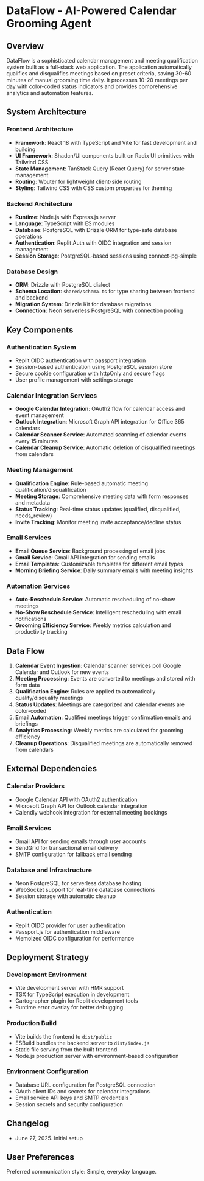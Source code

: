 # DataFlow - AI-Powered Calendar Grooming Agent

## Overview

DataFlow is a sophisticated calendar management and meeting qualification system built as a full-stack web application. The application automatically qualifies and disqualifies meetings based on preset criteria, saving 30-60 minutes of manual grooming time daily. It processes 10-20 meetings per day with color-coded status indicators and provides comprehensive analytics and automation features.

## System Architecture

### Frontend Architecture
- **Framework**: React 18 with TypeScript and Vite for fast development and building
- **UI Framework**: Shadcn/UI components built on Radix UI primitives with Tailwind CSS
- **State Management**: TanStack Query (React Query) for server state management
- **Routing**: Wouter for lightweight client-side routing
- **Styling**: Tailwind CSS with CSS custom properties for theming

### Backend Architecture
- **Runtime**: Node.js with Express.js server
- **Language**: TypeScript with ES modules
- **Database**: PostgreSQL with Drizzle ORM for type-safe database operations
- **Authentication**: Replit Auth with OIDC integration and session management
- **Session Storage**: PostgreSQL-based sessions using connect-pg-simple

### Database Design
- **ORM**: Drizzle with PostgreSQL dialect
- **Schema Location**: `shared/schema.ts` for type sharing between frontend and backend
- **Migration System**: Drizzle Kit for database migrations
- **Connection**: Neon serverless PostgreSQL with connection pooling

## Key Components

### Authentication System
- Replit OIDC authentication with passport integration
- Session-based authentication using PostgreSQL session store
- Secure cookie configuration with httpOnly and secure flags
- User profile management with settings storage

### Calendar Integration Services
- **Google Calendar Integration**: OAuth2 flow for calendar access and event management
- **Outlook Integration**: Microsoft Graph API integration for Office 365 calendars
- **Calendar Scanner Service**: Automated scanning of calendar events every 15 minutes
- **Calendar Cleanup Service**: Automatic deletion of disqualified meetings from calendars

### Meeting Management
- **Qualification Engine**: Rule-based automatic meeting qualification/disqualification
- **Meeting Storage**: Comprehensive meeting data with form responses and metadata
- **Status Tracking**: Real-time status updates (qualified, disqualified, needs_review)
- **Invite Tracking**: Monitor meeting invite acceptance/decline status

### Email Services
- **Email Queue Service**: Background processing of email jobs
- **Gmail Service**: Gmail API integration for sending emails
- **Email Templates**: Customizable templates for different email types
- **Morning Briefing Service**: Daily summary emails with meeting insights

### Automation Services
- **Auto-Reschedule Service**: Automatic rescheduling of no-show meetings
- **No-Show Reschedule Service**: Intelligent rescheduling with email notifications
- **Grooming Efficiency Service**: Weekly metrics calculation and productivity tracking

## Data Flow

1. **Calendar Event Ingestion**: Calendar scanner services poll Google Calendar and Outlook for new events
2. **Meeting Processing**: Events are converted to meetings and stored with form data
3. **Qualification Engine**: Rules are applied to automatically qualify/disqualify meetings
4. **Status Updates**: Meetings are categorized and calendar events are color-coded
5. **Email Automation**: Qualified meetings trigger confirmation emails and briefings
6. **Analytics Processing**: Weekly metrics are calculated for grooming efficiency
7. **Cleanup Operations**: Disqualified meetings are automatically removed from calendars

## External Dependencies

### Calendar Providers
- Google Calendar API with OAuth2 authentication
- Microsoft Graph API for Outlook calendar integration
- Calendly webhook integration for external meeting bookings

### Email Services
- Gmail API for sending emails through user accounts
- SendGrid for transactional email delivery
- SMTP configuration for fallback email sending

### Database and Infrastructure
- Neon PostgreSQL for serverless database hosting
- WebSocket support for real-time database connections
- Session storage with automatic cleanup

### Authentication
- Replit OIDC provider for user authentication
- Passport.js for authentication middleware
- Memoized OIDC configuration for performance

## Deployment Strategy

### Development Environment
- Vite development server with HMR support
- TSX for TypeScript execution in development
- Cartographer plugin for Replit development tools
- Runtime error overlay for better debugging

### Production Build
- Vite builds the frontend to `dist/public`
- ESBuild bundles the backend server to `dist/index.js`
- Static file serving from the built frontend
- Node.js production server with environment-based configuration

### Environment Configuration
- Database URL configuration for PostgreSQL connection
- OAuth client IDs and secrets for calendar integrations
- Email service API keys and SMTP credentials
- Session secrets and security configuration

## Changelog

- June 27, 2025. Initial setup

## User Preferences

Preferred communication style: Simple, everyday language.